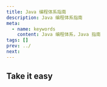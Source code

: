 ```yaml
---
title: Java 编程体系指南
description: Java 编程体系指南
meta:
  - name: keywords
    content: Java 编程体系，Java 指南
tags: []
prev: ../
next: 
---
```


## Take it easy

